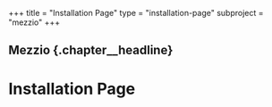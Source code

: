 +++
title = "Installation Page"
type = "installation-page"
subproject = "mezzio"
+++

## Mezzio {.chapter__headline}

# Installation Page
